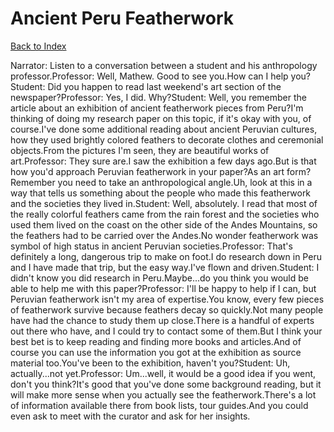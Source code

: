 # Ancient Peru Featherwork
[Back to Index](https://github.com/windows10010/tpoExtractor/blob/master/README.md)

Narrator: Listen to a conversation between a student and his anthropology professor.Professor: Well, Mathew. Good to see you.How can I help you?Student: Did you happen to read last weekend's art section of the newspaper?Professor: Yes, I did. Why?Student: Well, you remember the article about an exhibition of ancient featherwork pieces from Peru?I'm thinking of doing my research paper on this topic, if it's okay with you, of course.I've done some additional reading about ancient Peruvian cultures, how they used brightly colored feathers to decorate clothes and ceremonial objects.From the pictures I'm seen, they are beautiful works of art.Professor: They sure are.I saw the exhibition a few days ago.But is that how you'd approach Peruvian featherwork in your paper?As an art form?Remember you need to take an anthropological angle.Uh, look at this in a way that tells us something about the people who made this featherwork and the societies they lived in.Student: Well, absolutely. I read that most of the really colorful feathers came from the rain forest and the societies who used them lived on the coast on the other side of the Andes Mountains, so the feathers had to be carried over the Andes.No wonder featherwork was symbol of high status in ancient Peruvian societies.Professor: That's definitely a long, dangerous trip to make on foot.I do research down in Peru and I have made that trip, but the easy way.I've flown and driven.Student: I didn't know you did research in Peru.Maybe...do you think you would be able to help me with this paper?Professor: I'll be happy to help if I can, but Peruvian featherwork isn't my area of expertise.You know, every few pieces of featherwork survive because feathers decay so quickly.Not many people have had the chance to study them up close.There is a handful of experts out there who have, and I could try to contact some of them.But I think your best bet is to keep reading and finding more books and articles.And of course you can use the information you got at the exhibition as source material too.You've been to the exhibition, haven't you?Student: Uh, actually...not yet.Professor: Um...well, it would be a good idea if you went, don't you think?It's good that you've done some background reading, but it will make more sense when you actually see the featherwork.There's a lot of information available there from book lists, tour guides.And you could even ask to meet with the curator and ask for her insights.
 